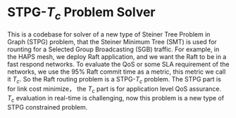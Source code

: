 # STPG-$T_c$ Problem Solver 

This is a codebase for solver of a new type of Steiner Tree Problem in Graph (STPG) problem, that the Steiner Minimum Tree (SMT) is used for rounting for a Selected Group Broadcasting (SGB) traffic. For example, in the HAPS mesh, we deploy Raft application, and we want the Raft to be in a fast respond networks. To evaluate the QoS or some SLA requirement of the networks, we use the $95\%$ Raft commit time as a metric, this metric we call it $T_c$. So the Raft routing problem is a STPG-$T_c$ problem. The STPG part is for link cost minimize， the $T_c$ part is for application level QoS assurance. $T_c$ evaluation in real-time is challenging, now this problem is a new type of STPG constrained problem.